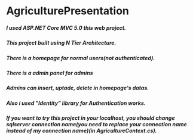# AgriculturePresentation

##### I used ASP.NET Core MVC 5.0 this web project.
##### This project built using N Tier Architecture.
##### There is a homepage for normal users(not authenticated).
##### There is a admin panel for admins
##### Admins can insert, uptade, delete in homepage's datas.
##### Also i used "Identity" library for Authentication works.
##### If you want to try this project in your localhost, you should change sqlserver connection name(you need to replace your connection name instead of my connection name)(in AgricultureContext.cs).

